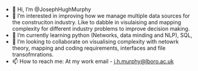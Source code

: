 - 👋 Hi, I’m @JosephHughMurphy
- 👀 I’m interested in improving how we manage multiple data sources for the construciton industry. Like to dabble in visulaising and mapping complexity for different industry problems to improve decision making.
- 🌱 I’m currently learning python (Networks, data minding and NLP), SQL, 
- 💞️ I’m looking to collaborate on visualising complexity with netowrk theory, mapping and coding requirements, interfaces and file transofmrations.
- 📫 How to reach me: At my work email - j.h.murphy@lboro.ac.uk

<!---
JosephHughMurphy/JosephHughMurphy is a ✨ special ✨ repository because its `README.md` (this file) appears on your GitHub profile.
You can click the Preview link to take a look at your changes.
--->

